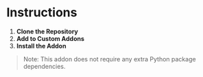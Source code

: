 # Instructions

1. **Clone the Repository**
2. **Add to Custom Addons**
3. **Install the Addon**

> Note: This addon does not require any extra Python package dependencies.
